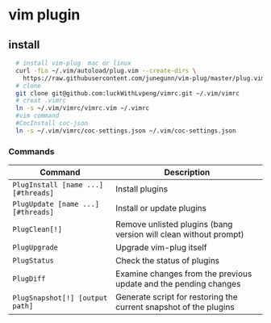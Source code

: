# vim plugin


## install
```bash
  # install vim-plug  mac or linux
  curl -fLo ~/.vim/autoload/plug.vim --create-dirs \
    https://raw.githubusercontent.com/junegunn/vim-plug/master/plug.vim
  # clone 
  git clone git@github.com:luckWithLvpeng/vimrc.git ~/.vim/vimrc
  # creat .vimrc
  ln -s ~/.vim/vimrc/vimrc.vim ~/.vimrc
  #vim command
  #CocInstall coc-json
  ln -s ~/.vim/vimrc/coc-settings.json ~/.vim/coc-settings.json
```

### Commands

| Command                             | Description                                                        |
| ----------------------------------- | ------------------------------------------------------------------ |
| `PlugInstall [name ...] [#threads]` | Install plugins                                                    |
| `PlugUpdate [name ...] [#threads]`  | Install or update plugins                                          |
| `PlugClean[!]`                      | Remove unlisted plugins (bang version will clean without prompt) |
| `PlugUpgrade`                       | Upgrade vim-plug itself                                            |
| `PlugStatus`                        | Check the status of plugins                                        |
| `PlugDiff`                          | Examine changes from the previous update and the pending changes   |
| `PlugSnapshot[!] [output path]`     | Generate script for restoring the current snapshot of the plugins  |


